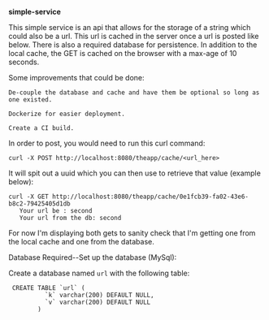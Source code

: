 ******simple-service******

This simple service is an api that allows for the storage of a string which could also be a url.  This url is cached in the server once a url is posted like below. There is also a required database for persistence.  In addition to the local cache, the GET is cached on the browser with a max-age of 10 seconds. 

Some improvements that could be done:
```
De-couple the database and cache and have them be optional so long as one existed.  

Dockerize for easier deployment.

Create a CI build.
```

In order to post, you would need to run this curl command:

``curl -X POST http://localhost:8080/theapp/cache/<url_here>``

It will spit out a uuid which you can then use to retrieve that value (example below):

```
curl -X GET http://localhost:8080/theapp/cache/0e1fcb39-fa02-43e6-b8c2-79425405d1db
   Your url be : second
   Your url from the db: second
```

For now I'm displaying both gets to sanity check that I'm getting one from the local cache and one from the database.  

Database Required--Set up the database (MySql):

Create a database named ```url``` with the following table:
```$xslt
 CREATE TABLE `url` (
          `k` varchar(200) DEFAULT NULL,
          `v` varchar(200) DEFAULT NULL
        ) 
```





